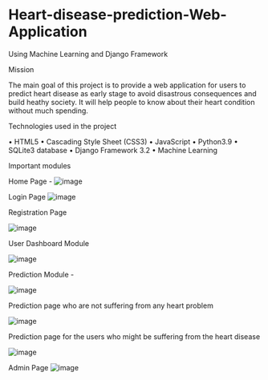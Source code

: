 # Heart-disease-prediction-Web-Application
Using Machine Learning and Django Framework

Mission

The main goal of this project is to provide a web application for users to predict heart disease as early stage to avoid disastrous consequences and build heathy society. It will help people to know about their heart condition without much spending.


Technologies used in the project

•	HTML5 
•	Cascading Style Sheet (CSS3) 
•	JavaScript
•	Python3.9 
•	SQLite3 database
•	Django Framework 3.2
•	Machine Learning

Important modules

Home Page - 
![image](https://user-images.githubusercontent.com/80016588/115943787-d4dffa80-a466-11eb-8445-a3bec2fe0e3b.png)


Login Page
![image](https://user-images.githubusercontent.com/80016588/115943805-df9a8f80-a466-11eb-97d2-bdf8b324d7f6.png)

 
Registration Page

 ![image](https://user-images.githubusercontent.com/80016588/115943808-e2958000-a466-11eb-9314-805f2e67758d.png)


User Dashboard Module

![image](https://user-images.githubusercontent.com/80016588/115943810-e923f780-a466-11eb-9b1b-768ebc45baa2.png)


 
Prediction Module - 

![image](https://user-images.githubusercontent.com/80016588/115943847-238d9480-a467-11eb-95b2-9e6fd808a3a1.png)

 
Prediction page who are not suffering from any heart problem

 ![image](https://user-images.githubusercontent.com/80016588/115943851-27211b80-a467-11eb-802f-69ad9084559b.png)


Prediction page for the users who might be suffering from the heart disease

 ![image](https://user-images.githubusercontent.com/80016588/115943856-2a1c0c00-a467-11eb-96ad-e6a076fd9ed9.png)

Admin Page
![image](https://user-images.githubusercontent.com/80016588/115943861-330cdd80-a467-11eb-8ac2-ea16f64ae7a3.png)


